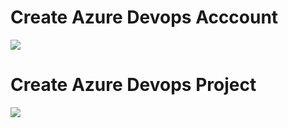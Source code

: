# Create Azure Devops Acccount 

<a href="https://portal.azure.com/#create/Microsoft.Template/uri/https%3A%2F%2Fraw.githubusercontent.com%2Fmnoskovic%2FAzure-Devops%2Fmaster%2Account%2Fazuredeploy.json" target="_blank">
    <img src="http://azuredeploy.net/deploybutton.png"/> 
</a>


# Create Azure Devops Project

<a href="https://portal.azure.com/#create/Microsoft.Template/uri/https%3A%2F%2Fraw.githubusercontent.com%2Fmnoskovic%2FAzure-Devops%2Fmaster%2Project%2Fazuredeploy.json" target="_blank">
    <img src="http://azuredeploy.net/deploybutton.png"/> 
</a>